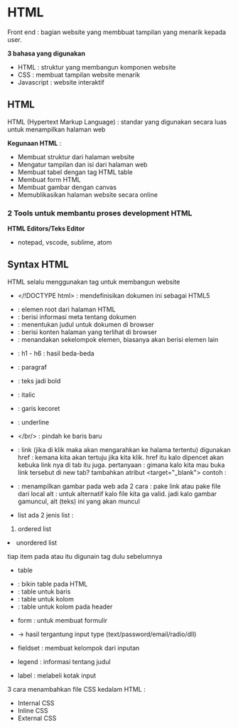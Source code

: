 # HTML

Front end : bagian website yang membbuat tampilan yang menarik kepada user.

**3 bahasa yang digunakan**
- HTML : struktur yang membangun komponen website
- CSS : membuat tampilan website menarik
- Javascript : website interaktif

## HTML
HTML (Hypertext Markup  Language) : standar yang digunakan secara luas untuk menampilkan halaman web

**Kegunaan HTML** :
- Membuat struktur dari halaman website
- Mengatur tampilan dan isi dari halaman web
- Membuat tabel dengan tag HTML table
- Membuat form HTML
- Membuat gambar dengan canvas
- Memublikasikan halaman website secara online

### 2 Tools untuk membantu proses development HTML
**HTML Editors/Teks Editor** 
- notepad, vscode, sublime, atom

## Syntax HTML
HTML selalu menggunakan tag untuk membangun website
- </!DOCTYPE html> : mendefinisikan dokumen ini sebagai HTML5
- </html> : elemen root dari halaman HTML
- </head> : berisi informasi meta tentang dokumen
- </title> : menentukan judul untuk dokumen di browser
- </body> : berisi konten halaman yang terlihat di browser

- </div> : menandakan sekelompok elemen, biasanya akan berisi elemen lain
- </heading> : h1 - h6 : hasil beda-beda
- </p> : paragraf
- </strong> : teks jadi bold
- </em> : italic
- </s> : garis kecoret
- </u> : underline
- </br/> : pindah ke baris baru
- </a> : link (jika di klik maka akan mengarahkan ke halama tertentu) digunakan href : kemana kita akan tertuju jika kita klik.
href itu kalo dipencet akan kebuka link nya di tab itu juga.
pertanyaan : gimana kalo kita mau buka link tersebut di new tab? tambahkan atribut <target="_blank">
contoh : <a href="http://www.alterra.id" target="_blank"></a>

- </img> : menampilkan gambar pada web
ada 2 cara : pake link atau pake file dari local
alt : untuk alternatif kalo file kita ga valid. jadi kalo gambar gamuncul, alt (teks) ini yang akan muncul

- list
ada 2 jenis list : 
1. ordered list </ol>
2. unordered list </ul>

tiap item pada </ol> atau </ul> itu digunain tag </li> dulu sebelumnya

- table
- </table> : bikin table pada HTML
- </tr> : table untuk baris
- </td> : table untuk kolom
- </th> : table untuk kolom pada header

- form : untuk membuat formulir
- </form> -> hasil tergantung input type (text/password/email/radio/dll)

- fieldset : membuat kelompok dari inputan
- legend : informasi tentang judul
- label : melabeli kotak input


3 cara menambahkan file CSS kedalam HTML : 
- Internal CSS
- Inline CSS
- External CSS
